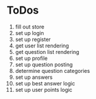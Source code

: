 # ToDos
1. fill out store
2. set up login
3. set up register
4. get user list rendering
5. get question list rendering
6. set up profile
7. set up question posting
8. determine question categories
9. set up answers
10. set up best answer logic
11. set up user points logic